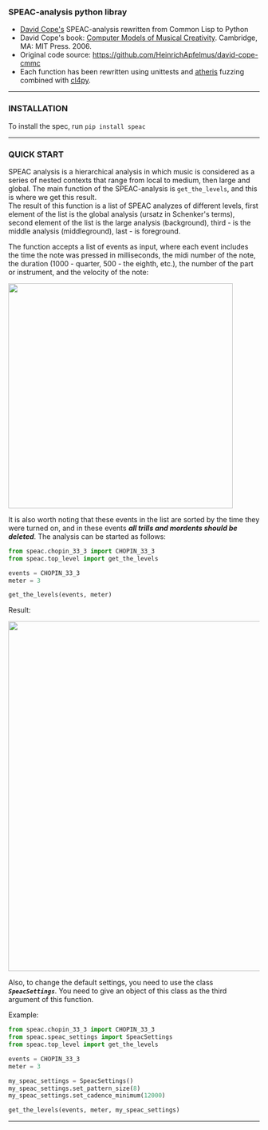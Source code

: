 ### SPEAC-analysis python libray
* [David Cope's](http://artsites.ucsc.edu/faculty/cope/) SPEAC-analysis rewritten from Common Lisp to Python
* David Cope's book: [Computer Models of Musical Creativity](https://books.google.de/books?id=rnEJAQAAMAAJ). Cambridge, MA: MIT Press. 2006.
* Original code source: https://github.com/HeinrichApfelmus/david-cope-cmmc 
* Each function has been rewritten using unittests and [atheris](https://github.com/google/atheris) fuzzing combined with [cl4py](https://github.com/marcoheisig/cl4py).
--------------------------------------

### INSTALLATION
To install the spec, run `pip install speac` 

--------------------------------------

### QUICK START
SPEAC analysis is a hierarchical analysis in which music is considered as a series of nested contexts that range from local to medium, then large and global. The main function of the SPEAC-analysis is `get_the_levels`, and this is where we get this result.  
The result of this function is a list of SPEAC analyzes of different levels, first element of the list is the global analysis (ursatz in Schenker's terms), second element of the list is the large analysis (background), third - is the middle analysis (middleground), last - is foreground.

The function accepts a list of events as input, where each event includes the time the note was pressed in milliseconds, the midi number of the note, the duration (1000 - quarter, 500 - the eighth, etc.), the number of the part or instrument, and the velocity of the note:


<img src="https://github.com/GolzitskyNikolay/SPEAC_analysis/blob/master/img/1.PNG" width="450">


It is also worth noting that these events in the list are sorted by the time they were turned on, and in these events ***all trills and mordents should be deleted***.
The analysis can be started as follows:
 
 ```Python
from speac.chopin_33_3 import CHOPIN_33_3
from speac.top_level import get_the_levels

events = CHOPIN_33_3
meter = 3

get_the_levels(events, meter)
```
 Result:
 
 <img src="https://github.com/GolzitskyNikolay/SPEAC_analysis/blob/master/img/2.PNG" width="700">

Also, to change the default settings, you need to use the class ***`SpeacSettings`***. 
You need to give an object of this class as the third argument of this function.

Example:
 ```Python
from speac.chopin_33_3 import CHOPIN_33_3
from speac.speac_settings import SpeacSettings
from speac.top_level import get_the_levels

events = CHOPIN_33_3
meter = 3

my_speac_settings = SpeacSettings()
my_speac_settings.set_pattern_size(8)
my_speac_settings.set_cadence_minimum(12000)

get_the_levels(events, meter, my_speac_settings)
```

--------------------------------------

